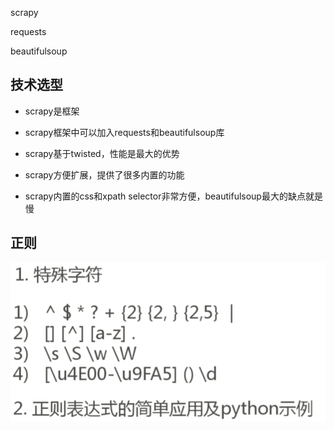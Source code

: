 scrapy

requests

beautifulsoup


## 技术选型

- scrapy是框架

- scrapy框架中可以加入requests和beautifulsoup库

- scrapy基于twisted，性能是最大的优势

- scrapy方便扩展，提供了很多内置的功能

- scrapy内置的css和xpath selector非常方便，beautifulsoup最大的缺点就是慢



## 正则

![](/assets/360截图17290430372218.png)
